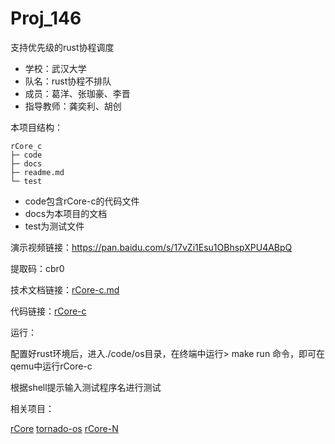 # Proj_146
支持优先级的rust协程调度
* 学校：武汉大学
* 队名：rust协程不排队
* 成员：葛洋、张珈豪、李晋
* 指导教师：龚奕利、胡创

本项目结构：
```
rCore_c
├─ code
├─ docs
├─ readme.md
└─ test
```
* code包含rCore-c的代码文件
* docs为本项目的文档
* test为测试文件

演示视频链接：https://pan.baidu.com/s/17vZi1Esu1OBhspXPU4ABpQ 

提取码：cbr0


技术文档链接：[rCore-c.md](./docs/rCore-c.md)

代码链接：[rCore-c](./code)

运行：

配置好rust环境后，进入./code/os目录，在终端中运行> make run 命令，即可在qemu中运行rCore-c

根据shell提示输入测试程序名进行测试

相关项目：

[rCore](https://github.com/rcore-os/rCore-Tutorial-v3)
[tornado-os](https://github.com/HUST-OS/tornado-os)
[rCore-N](https://github.com/duskmoon314/rCore-N)